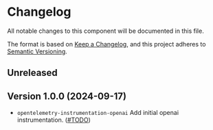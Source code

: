 # Changelog

All notable changes to this component will be documented in this file.

The format is based on [Keep a Changelog](https://keepachangelog.com/en/1.0.0/),
and this project adheres to [Semantic Versioning](https://semver.org/spec/v2.0.0.html).

## Unreleased

## Version 1.0.0 (2024-09-17)

- `opentelemetry-instrumentation-openai` Add initial openai instrumentation.
  ([#TODO](https://github.com/open-telemetry/opentelemetry-python-contrib/pull/TODO))
